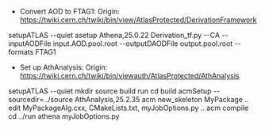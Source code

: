 * Convert AOD to FTAG1:
Origin: https://twiki.cern.ch/twiki/bin/view/AtlasProtected/DerivationFramework

setupATLAS --quiet
asetup Athena,25.0.22
Derivation_tf.py --CA --inputAODFile input.AOD.pool.root --outputDAODFile output.pool.root --formats FTAG1

* Set up AthAnalysis:
Origin: https://twiki.cern.ch/twiki/bin/viewauth/AtlasProtected/AthAnalysis

setupATLAS --quiet
mkdir source build run
cd build
acmSetup --sourcedir=../source AthAnalysis,25.2.35
acm new_skeleton MyPackage
.. edit MyPackageAlg.cxx, CMakeLists.txt, myJobOptions.py ..
acm compile
cd ../run
athena myJobOptions.py

